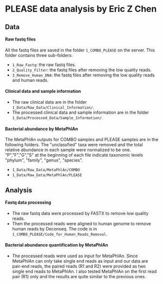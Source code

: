 # PLEASE data analysis by Eric Z Chen

## Data

#### Raw fastq files
All the fastq files are saved in the folder `1_COMBO_PLEASE` on the server. This folder contains three sub-folders:  
- `1_Raw_Fastq`: the raw fastq files.  
- `2_Quality_Filter`: the fastq files after removing the low quality reads.   
- `3_Remove_Human_DNA`: the fastq files after removing the low quality reads and human reads.  


#### Clinical data and sample information
- The raw clinical data are in the folder `1_Data/Raw_Data/Clinical_Information/`.
- The processed clinical data and sample information are in the folder `1_Data/Processed_Data/Sample_Information/`.


#### Bacterial abundance by MetaPhlAn
The MetaPhlAn outputs for COMBO samples and PLEASE samples are in the following folders. The "unclassfied" taxa were removed and the total relative abundance in each sample were normalized to be one.  "P","F","G","S" at the beginning of each file indicate taxonomic levels "phylum", "family", "genus", "species".  
- `1_Data/Raw_Data/MetaPhlAn/COMBO`  
- `1_Data/Raw_Data/MetaPhlAn/PLEASE`

## Analysis

#### Fastq data processing
- The raw fastq data were processed by FASTX to remove low quality reads. 
- Then the processed reads were aligned to human genome to remove human reads by Deconseq. The code is in `1_COMBO_PLEASE/Code_for_Human_Reads_Removal`.

#### Bacterial abundance quantification by MetaPhlAn
- The processed reads were used as input for MetaPhlAn. Since MetaPhlAn can only take single end reads as input and our data are pair-end reads, the paired reads (R1 and R2) were provided as two single end reads to MetaPhlAn. I also tested MetaPhlAn on the first read pair (R1) only and the results are quite similar to the previous ones. 




